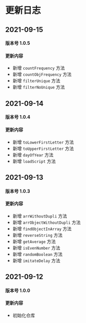 <!--
 * @Author: 一尾流莺
 * @Description:更新日志
 * @Date: 2021-09-13 16:19:04
 * @LastEditTime: 2021-09-15 11:18:28
 * @FilePath: \warblerjs-guide\docs\version\README.md
-->

# 更新日志

## 2021-09-15

#### 版本号 1.0.5

#### 更新内容

- 新增 `countFrequency` 方法
- 新增 `countObjFrequency` 方法
- 新增 `filterUnique` 方法
- 新增 `filterNoUnique` 方法



## 2021-09-14

#### 版本号 1.0.4

#### 更新内容

- 新增 `toLowerFirstLetter` 方法
- 新增 `toUpperFirstLetter` 方法
- 新增 `dayOfYear` 方法
- 新增 `loadScript` 方法

## 2021-09-13

#### 版本号 1.0.3

#### 更新内容

- 新增 `arrWithoutDupli` 方法
- 新增 `arrObjectWithoutDupli` 方法
- 新增 `findObjectInArray` 方法
- 新增 `reverseString` 方法
- 新增 `getAverage` 方法
- 新增 `isEvenNumber` 方法
- 新增 `randomBoolean` 方法
- 新增 `imitateDelay` 方法


## 2021-09-12

#### 版本号 1.0.0

#### 更新内容

- 初始化仓库
